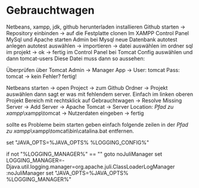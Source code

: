 # Gebrauchtwagen
Netbeans, xampp, jdk, github herunterladen installieren
Github starten -> Repository einbinden -> auf die Festplatte clonen
Im XAMPP Control Panel MySql und Apache starten
Admin bei Mysql
neue Datenbank autotest anlegen
autotest auswählen -> importieren -> datei auswählen im ordner sql im projekt -> ok -> fertig
im Control Panel bei Tomcat Config auswählen und dann tomcat-users
Diese Datei muss dann so aussehen:

<?xml version="1.0" encoding="UTF-8"?>
<tomcat-users>
    <role rolename="tomcat"/>
    <role rolename="role1"/>
    <role rolename="manager-gui"/>
    <role rolename="manager-script"/>
    <user password="tomcat" roles="tomcat,role1,manager-gui,manager-script" username="both"/>
    <user password="tomcat" roles="role1" username="role1"/>
    <user password="tomcat" roles="tomcat,manager-gui,manager-script,admin" username="tomcat"/>
</tomcat-users>


Überprüfen über Tomcat Admin -> Manager App -> User: tomcat Pass: tomcat -> kein Fehler? fertig!

Netbeans starten -> open Project -> zum Github Ordner -> Projekt auswählen
dann sagt er was mit fehlendem server.
Einfach im linken oberen Projekt Bereich mit rechtsklick auf Gebrauchtwagen -> Resolve Missing Server -> Add Server
-> Apache Tomcat -> Server Location: *Pfad zu xampp*\xampp\tomcat -> Nutzerdaten eingeben -> fertig


sollte es Probleme beim starten geben einfach folgende zeilen in der *Pfad zu xampp*\xampp\tomcat\bin\catalina.bat entfernen.

set "JAVA_OPTS=%JAVA_OPTS% %LOGGING_CONFIG%"

if not "%LOGGING_MANAGER%" == "" goto noJuliManager
set LOGGING_MANAGER=-Djava.util.logging.manager=org.apache.juli.ClassLoaderLogManager
:noJuliManager
set "JAVA_OPTS=%JAVA_OPTS% %LOGGING_MANAGER%"
